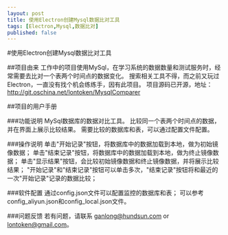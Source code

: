 ```yaml
---
layout: post
title: 使用Electron创建Mysql数据比对工具
tags: [Electron,Mysql,数据比对]
published: false
---
```


#使用Electron创建Mysql数据比对工具

##项目由来
工作中的项目使用MySql，在学习系统的数据数量和测试服务时，经常需要去比对一个表两个时间点的数据变化。
搜索相关工具不得，而之前又玩过Electron，一直没有找个机会练练手，因有此项目。
项目源码已开源，地址：http://git.oschina.net/lontoken/MysqlComparer
<!--more-->


##项目的用户手册

###功能说明
MySql数据库的数据对比工具。
比较同一个表两个时间点的数据，并在界面上展示比较结果。
需要比较的数据库和表，可以通过配置文件配置。


###操作说明
单击"开始记录"按钮，将数据库中的数据加载到本地，做为初始镜像数据；
单击"结束记录"按钮，将数据库中的数据加载到本地，做为终止镜像数据；
单击"显示结果"按钮，会比较初始镜像数据和终止镜像数据，并将展示比较结果；
"开始记录"和"结束记录"按钮可以单击多次，"结束记录"按钮将和最近的一次"开始记录"记录的数据比较；


###软件配置
通过config.json文件可以配置监控的数据库和表； 可以参考config_aliyun.json和config_local.json文件。


###问题反馈
若有问题，请联系 ganlong@hundsun.com or lontoken@gmail.com。